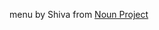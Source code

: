 menu by Shiva from <a href="https://thenounproject.com/browse/icons/term/menu/" target="_blank" title="menu Icons">Noun Project</a>

